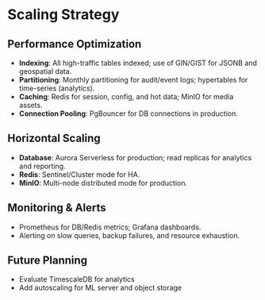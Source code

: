 
# Scaling Strategy

## Performance Optimization
- **Indexing**: All high-traffic tables indexed; use of GIN/GIST for JSONB and geospatial data.
- **Partitioning**: Monthly partitioning for audit/event logs; hypertables for time-series (analytics).
- **Caching**: Redis for session, config, and hot data; MinIO for media assets.
- **Connection Pooling**: PgBouncer for DB connections in production.

## Horizontal Scaling
- **Database**: Aurora Serverless for production; read replicas for analytics and reporting.
- **Redis**: Sentinel/Cluster mode for HA.
- **MinIO**: Multi-node distributed mode for production.

## Monitoring & Alerts
- Prometheus for DB/Redis metrics; Grafana dashboards.
- Alerting on slow queries, backup failures, and resource exhaustion.

## Future Planning
- Evaluate TimescaleDB for analytics
- Add autoscaling for ML server and object storage
